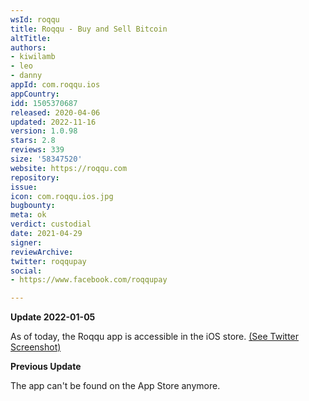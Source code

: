 ```yaml
---
wsId: roqqu
title: Roqqu - Buy and Sell Bitcoin
altTitle: 
authors:
- kiwilamb
- leo
- danny
appId: com.roqqu.ios
appCountry: 
idd: 1505370687
released: 2020-04-06
updated: 2022-11-16
version: 1.0.98
stars: 2.8
reviews: 339
size: '58347520'
website: https://roqqu.com
repository: 
issue: 
icon: com.roqqu.ios.jpg
bugbounty: 
meta: ok
verdict: custodial
date: 2021-04-29
signer: 
reviewArchive: 
twitter: roqqupay
social:
- https://www.facebook.com/roqqupay

---
```


**Update 2022-01-05**

As of today, the Roqqu app is accessible in the iOS store. [(See Twitter Screenshot)](https://twitter.com/BitcoinWalletz/status/1478689829051420673)

**Previous Update**

The app can't be found on the App Store anymore.